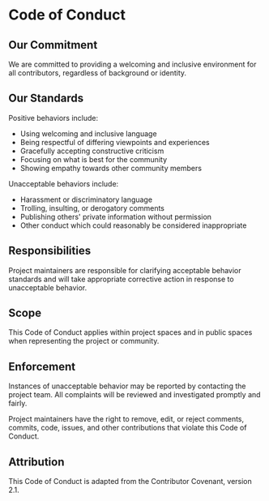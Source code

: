 # Code of Conduct

## Our Commitment

We are committed to providing a welcoming and inclusive environment for all contributors, regardless of background or identity.

## Our Standards

Positive behaviors include:
- Using welcoming and inclusive language
- Being respectful of differing viewpoints and experiences
- Gracefully accepting constructive criticism
- Focusing on what is best for the community
- Showing empathy towards other community members

Unacceptable behaviors include:
- Harassment or discriminatory language
- Trolling, insulting, or derogatory comments
- Publishing others' private information without permission
- Other conduct which could reasonably be considered inappropriate

## Responsibilities

Project maintainers are responsible for clarifying acceptable behavior standards and will take appropriate corrective action in response to unacceptable behavior.

## Scope

This Code of Conduct applies within project spaces and in public spaces when representing the project or community.

## Enforcement

Instances of unacceptable behavior may be reported by contacting the project team. All complaints will be reviewed and investigated promptly and fairly.

Project maintainers have the right to remove, edit, or reject comments, commits, code, issues, and other contributions that violate this Code of Conduct.

## Attribution

This Code of Conduct is adapted from the Contributor Covenant, version 2.1.
